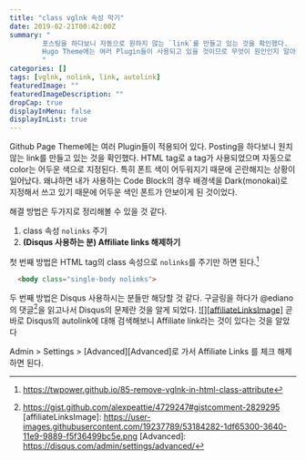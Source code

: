 ```yaml
---
title: "class vglnk 속성 막기"
date: 2019-02-21T00:42:00Z
summary: "
        포스팅을 하다보니 자동으로 원하지 않는 `link`를 만들고 있는 것을 확인했다.
        Hugo Theme에는 여러 Plugin들이 사용되고 있을 것이므로 무엇이 원인인지 알아봤다.
        "
categories: []
tags: [vglnk, nolink, link, autolink]
featuredImage: ""
featuredImageDescription: ""
dropCap: true
displayInMenu: false
displayInList: true
---
```


Github Page Theme에는 여러 Plugin들이 적용되어 있다. Posting을 하다보니 원치않는 link를 만들고 있는 것을 확인했다. HTML tag로 a tag가 사용되었으며 자동으로 color는 어두운 색으로 지정된다. 특히 폰트 색이 어두워지기 때문에 곤란해지는 상황이 일어났다. 왜냐하면 내가 사용하는 Code Block의 경우 배경색을 Dark(monokai)로 지정해서 쓰고 있기 때문에 어두운 색인 폰트가 안보이게 된 것이었다.  
  
해결 방법은 두가지로 정리해볼 수 있을 것 같다.

1. class 속성 `nolinks` 주기
2. **(Disqus 사용하는 분) Affiliate links 해제하기**

첫 번째 방법은 HTML tag의 class 속성으로 `nolinks`를 주기만 하면 된다.[^twpower's blog]  
```html
  <body class="single-body nolinks">
```
  
두 번째 방법은 Disqus 사용하시는 분들만 해당할 것 같다.
구글링을 하다가 @ediano의 댓글[^Disqus]을 읽고나서 Disqus의 문제란 것을 알게 되었다.
<a href="https://help.disqus.com/ads/how-to-disable-affiliate-linking" target="_blank">![][affiliateLinksImage]</a>
곧바로 Disqus의 autolink에 대해 검색해보니 Affiliate link라는 것이 있다는 것을 알았다

Admin > Settings > [Advanced][Advanced]로 가서 Affiliate Links 를 체크 해제하면 된다.

[^twpower's blog]: https://twpower.github.io/85-remove-vglnk-in-html-class-attribute
[^Disqus]: https://gist.github.com/alexpeattie/4729247#gistcomment-2829295
[affiliateLinksImage]: https://user-images.githubusercontent.com/19237789/53184282-1df65300-3640-11e9-9889-f5f36499bc5e.png
[Advanced]: https://disqus.com/admin/settings/advanced/

